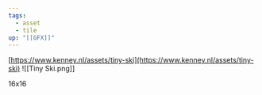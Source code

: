 ```yaml
---
tags:
  - asset
  - tile
up: "[[GFX]]"
---
```

[https://www.kenney.nl/assets/tiny-ski](https://www.kenney.nl/assets/tiny-ski)
![[Tiny Ski.png]]

16x16